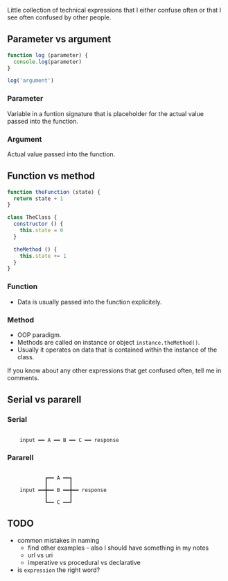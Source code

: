 Little collection of technical expressions that I either confuse often or that I see often confused by other people.

## Parameter vs argument

```js
function log (parameter) {
  console.log(parameter)
}

log('argument')
```

### Parameter

Variable in a funtion signature that is placeholder for the actual value passed into the function.

### Argument

Actual value passed into the function.

## Function vs method

```js
function theFunction (state) {
  return state + 1
}

class TheClass {
  constructor () {
    this.state = 0
  }

  theMethod () {
    this.state += 1
  }
}
```

### Function

- Data is usually passed into the function explicitely.

### Method

- OOP paradigm.
- Methods are called on instance or object `instance.theMethod()`.
- Usually it operates on data that is contained within the instance of the class.

If you know about any other expressions that get confused often, tell me in comments.

## Serial vs pararell

### Serial

```diagram

    input ━━ A ━━ B ━━ C ━━ response

```

### Pararell

```diagram

            ┏━━ A ━━┓
            ┃       ┃
    input ━━╋━━ B ━━╋━━ response
            ┃       ┃
            ┗━━ C ━━┛

```

## TODO

- common mistakes in naming
  - find other examples - also I should have something in my notes
  - url vs uri
  - imperative vs procedural vs declarative
- is `expression` the right word?
